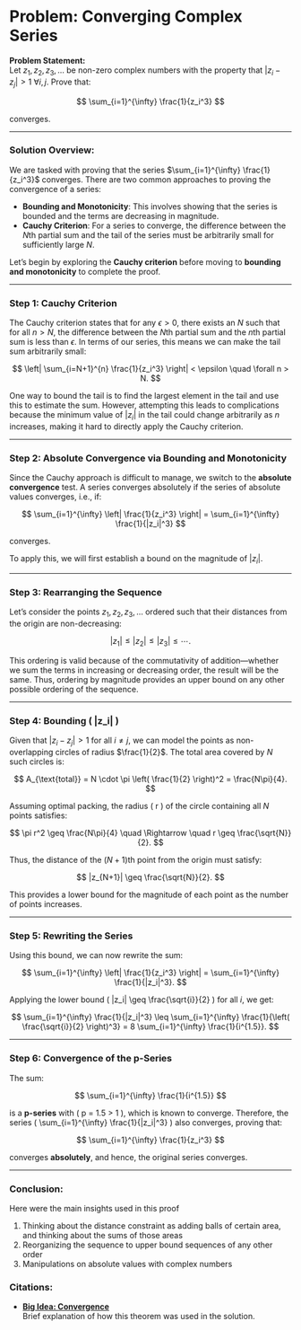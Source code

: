 # Problem: Converging Complex Series

**Problem Statement:**  
Let $z_1, z_2, z_3, \ldots$ be non-zero complex numbers with the property that $|z_i - z_j| > 1 \ \forall i, j$. Prove that:

$$
\sum_{i=1}^{\infty} \frac{1}{z_i^3}
$$

converges.

---

### Solution Overview:

We are tasked with proving that the series $\sum_{i=1}^{\infty} \frac{1}{z_i^3}$ converges. There are two common approaches to proving the convergence of a series: 

- **Bounding and Monotonicity**: This involves showing that the series is bounded and the terms are decreasing in magnitude.
- **Cauchy Criterion**: For a series to converge, the difference between the $N$th partial sum and the tail of the series must be arbitrarily small for sufficiently large $N$.

Let’s begin by exploring the **Cauchy criterion** before moving to **bounding and monotonicity** to complete the proof.

---

### Step 1: Cauchy Criterion

The Cauchy criterion states that for any $\epsilon > 0$, there exists an $N$ such that for all $n > N$, the difference between the $N$th partial sum and the $n$th partial sum is less than $\epsilon$. In terms of our series, this means we can make the tail sum arbitrarily small:

$$
\left| \sum_{i=N+1}^{n} \frac{1}{z_i^3} \right| < \epsilon \quad \forall n > N.
$$

One way to bound the tail is to find the largest element in the tail and use this to estimate the sum. However, attempting this leads to complications because the minimum value of $|z_i|$ in the tail could change arbitrarily as $n$ increases, making it hard to directly apply the Cauchy criterion.

---

### Step 2: Absolute Convergence via Bounding and Monotonicity

Since the Cauchy approach is difficult to manage, we switch to the **absolute convergence** test. A series converges absolutely if the series of absolute values converges, i.e., if:

$$
\sum_{i=1}^{\infty} \left| \frac{1}{z_i^3} \right| = \sum_{i=1}^{\infty} \frac{1}{|z_i|^3}
$$

converges.

To apply this, we will first establish a bound on the magnitude of $|z_i|$. 

---

### Step 3: Rearranging the Sequence

Let’s consider the points $z_1, z_2, z_3, \ldots$ ordered such that their distances from the origin are non-decreasing:

$$
|z_1| \leq |z_2| \leq |z_3| \leq \cdots.
$$

This ordering is valid because of the commutativity of addition—whether we sum the terms in increasing or decreasing order, the result will be the same. Thus, ordering by magnitude provides an upper bound on any other possible ordering of the sequence.

---

### Step 4: Bounding \( |z_i| \)

Given that $|z_i - z_j| > 1$ for all $i \neq j$, we can model the points as non-overlapping circles of radius $\frac{1}{2}$. The total area covered by $N$ such circles is:

$$
A_{\text{total}} = N \cdot \pi \left( \frac{1}{2} \right)^2 = \frac{N\pi}{4}.
$$

Assuming optimal packing, the radius \( r \) of the circle containing all $N$ points satisfies:

$$
\pi r^2 \geq \frac{N\pi}{4} \quad \Rightarrow \quad r \geq \frac{\sqrt{N}}{2}.
$$

Thus, the distance of the $(N+1)$th point from the origin must satisfy:

$$
|z_{N+1}| \geq \frac{\sqrt{N}}{2}.
$$

This provides a lower bound for the magnitude of each point as the number of points increases.

---

### Step 5: Rewriting the Series

Using this bound, we can now rewrite the sum:

$$
\sum_{i=1}^{\infty} \left| \frac{1}{z_i^3} \right| = \sum_{i=1}^{\infty} \frac{1}{|z_i|^3}.
$$

Applying the lower bound \( |z_i| \geq \frac{\sqrt{i}}{2} \) for all $i$, we get:

$$
\sum_{i=1}^{\infty} \frac{1}{|z_i|^3} \leq \sum_{i=1}^{\infty} \frac{1}{\left( \frac{\sqrt{i}}{2} \right)^3} = 8 \sum_{i=1}^{\infty} \frac{1}{i^{1.5}}.
$$

---

### Step 6: Convergence of the p-Series

The sum:

$$
\sum_{i=1}^{\infty} \frac{1}{i^{1.5}}
$$

is a **p-series** with \( p = 1.5 > 1 \), which is known to converge. Therefore, the series \( \sum_{i=1}^{\infty} \frac{1}{|z_i|^3} \) also converges, proving that:

$$
\sum_{i=1}^{\infty} \frac{1}{z_i^3}
$$

converges **absolutely**, and hence, the original series converges.

---

### Conclusion:

Here were the main insights used in this proof

1. Thinking about the distance constraint as adding balls of certain area, and thinking about the sums of those areas
2. Reorganizing the sequence to upper bound sequences of any other order
3. Manipulations on absolute values with complex numbers


### Citations:
- **[Big Idea: Convergence](../../BigIdeas/Convergence.md)**  
  Brief explanation of how this theorem was used in the solution.
